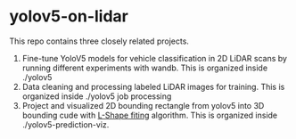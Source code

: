 # yolov5-on-lidar
This repo contains three closely related projects.
1. Fine-tune YoloV5 models for vehicle classification in 2D LiDAR scans by running different experiments with wandb. This is organized inside ./yolov5
2. Data cleaning and processing labeled LiDAR images for training. This is organized inside ./yolov5 job processing
3. Project and visualized 2D bounding rectangle from yolov5 into 3D bounding cude with [L-Shape fiting](https://github.com/jselvaraaj/3d-registartion-and-l-shape-fitting) algorithm. This is organized inside ./yolov5-prediction-viz.


